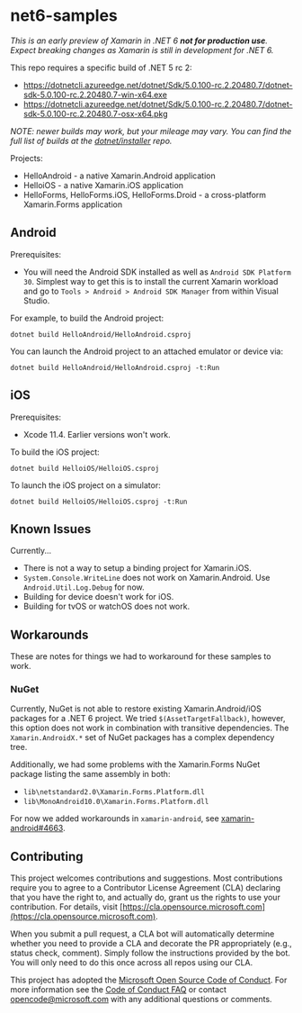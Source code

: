 # net6-samples

_This is an *early* preview of Xamarin in .NET 6 **not for production use**. Expect breaking changes as Xamarin is still in development for .NET 6._

This repo requires a specific build of .NET 5 rc 2:

* https://dotnetcli.azureedge.net/dotnet/Sdk/5.0.100-rc.2.20480.7/dotnet-sdk-5.0.100-rc.2.20480.7-win-x64.exe
* https://dotnetcli.azureedge.net/dotnet/Sdk/5.0.100-rc.2.20480.7/dotnet-sdk-5.0.100-rc.2.20480.7-osx-x64.pkg

_NOTE: newer builds *may* work, but your mileage may vary. You can find the full list of builds at the [dotnet/installer][dotnet/installer] repo._

Projects:

* HelloAndroid - a native Xamarin.Android application
* HelloiOS - a native Xamarin.iOS application
* HelloForms, HelloForms.iOS, HelloForms.Droid - a cross-platform Xamarin.Forms application

[dotnet/installer]: https://github.com/dotnet/installer#installers-and-binaries

## Android

Prerequisites:

* You will need the Android SDK installed as well as `Android SDK Platform 30`. Simplest way to get this is to install the current Xamarin workload and go to `Tools > Android > Android SDK Manager` from within Visual Studio.

For example, to build the Android project:

    dotnet build HelloAndroid/HelloAndroid.csproj

You can launch the Android project to an attached emulator or device via:

    dotnet build HelloAndroid/HelloAndroid.csproj -t:Run

## iOS

Prerequisites:

* Xcode 11.4. Earlier versions won't work.

To build the iOS project:

    dotnet build HelloiOS/HelloiOS.csproj

To launch the iOS project on a simulator:

    dotnet build HelloiOS/HelloiOS.csproj -t:Run

## Known Issues

Currently...

* There is not a way to setup a binding project for Xamarin.iOS.
* `System.Console.WriteLine` does not work on Xamarin.Android. Use
  `Android.Util.Log.Debug` for now.
* Building for device doesn't work for iOS.
* Building for tvOS or watchOS does not work.

## Workarounds

These are notes for things we had to workaround for these samples to work.

### NuGet

Currently, NuGet is not able to restore existing Xamarin.Android/iOS
packages for a .NET 6 project. We tried `$(AssetTargetFallback)`,
however, this option does not work in combination with transitive
dependencies. The `Xamarin.AndroidX.*` set of NuGet packages has a
complex dependency tree.

Additionally, we had some problems with the Xamarin.Forms NuGet
package listing the same assembly in both:

* `lib\netstandard2.0\Xamarin.Forms.Platform.dll`
* `lib\MonoAndroid10.0\Xamarin.Forms.Platform.dll`

For now we added workarounds in `xamarin-android`, see
[xamarin-android#4663](https://github.com/xamarin/xamarin-android/pull/4663).

## Contributing

This project welcomes contributions and suggestions.  Most contributions require you to agree to a
Contributor License Agreement (CLA) declaring that you have the right to, and actually do, grant us
the rights to use your contribution. For details, visit [https://cla.opensource.microsoft.com](https://cla.opensource.microsoft.com).

When you submit a pull request, a CLA bot will automatically determine whether you need to provide
a CLA and decorate the PR appropriately (e.g., status check, comment). Simply follow the instructions
provided by the bot. You will only need to do this once across all repos using our CLA.

This project has adopted the [Microsoft Open Source Code of Conduct](https://opensource.microsoft.com/codeofconduct/).
For more information see the [Code of Conduct FAQ](https://opensource.microsoft.com/codeofconduct/faq/) or
contact [opencode@microsoft.com](mailto:opencode@microsoft.com) with any additional questions or comments.
